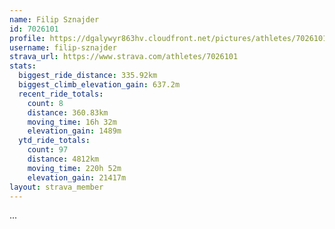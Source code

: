 ```yaml
---
name: Filip Sznajder
id: 7026101
profile: https://dgalywyr863hv.cloudfront.net/pictures/athletes/7026101/2123836/18/large.jpg
username: filip-sznajder
strava_url: https://www.strava.com/athletes/7026101
stats:
  biggest_ride_distance: 335.92km
  biggest_climb_elevation_gain: 637.2m
  recent_ride_totals:
    count: 8
    distance: 360.83km
    moving_time: 16h 32m
    elevation_gain: 1489m
  ytd_ride_totals:
    count: 97
    distance: 4812km
    moving_time: 220h 52m
    elevation_gain: 21417m
layout: strava_member
--- 
```

...

